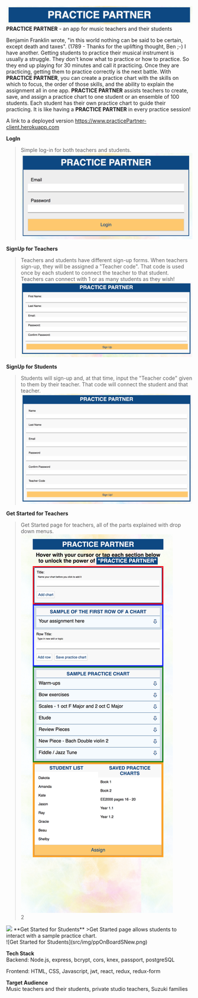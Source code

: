 ![navBAR](src/img/ppNavBarNew.png)<br />
**PRACTICE PARTNER** - an app for music teachers and their students

Benjamin Franklin wrote, "in this world nothing can be said to be certain, except death and taxes". (1789 - Thanks for the uplifting thought, Ben ;-)  I have another. Getting students to practice their musical instrument is usually a struggle. They don't know what to practice or how to practice. So they end up playing for 30 minutes and call it practicing.  Once they are practicing, getting them to practice correctly is the next battle.  With **PRACTICE PARTNER**, you can create a practice chart with the skills on which to focus, the order of those skills, and the ability to explain the assignment all in one app. **PRACTICE PARTNER** assists teachers to create, save, and assign a practice chart to one student or an ensemble of 100 students.  Each student has their own practice chart to guide their practicing.  It is like having a **PRACTICE PARTNER** in every practice session!

A link to a deployed version
https://www.practicePartner-client.herokuapp.com <br />
<!-- https://git.heroku.com/cryptic-basin-90804.git <br /> -->

**LogIn**
>Simple log-in for both teachers and students.<br />
![LogIn](src/img/ppLoginNew.png)<br />

**SignUp for Teachers**
>Teachers and students have different sign-up forms. When teachers sign-up, they will be assigned a "Teacher code".  That code is used once by each student to connect the teacher to that student. Teachers can connect with 1 or as many students as they wish!<br />
![SignUp for Teachers](src/img/ppRegTNew.png)<br />

**SignUp for Students**
>Students will sign-up and, at that time, input the "Teacher code" given to them by their teacher. That code will connect the student and that teacher.<br />
![SignUp for Students](src/img/ppRegSNew.png)<br />

**Get Started for Teachers**
>Get Started page for teachers, all of the parts explained with drop down menus.<br />
![Get Started for Teachers](src/img/ppOnBoardTNew.png)<br />
2
<img src="https://github.com/thinkful-ei23/kathy-practice-client/src/img/ppOnBoardTNew.png" width="48">
**Get Started for Students**
>Get Started page allows students to interact with a sample practice chart.<br />
![Get Started for Students](src/img/ppOnBoardSNew.png)<br />

**Tech Stack**<br />
Backend: Node.js, express, bcrypt, cors, knex, passport, postgreSQL

Frontend: HTML, CSS, Javascript, jwt, react, redux, redux-form

**Target Audience**<br />
Music teachers and their students, private studio teachers, Suzuki families